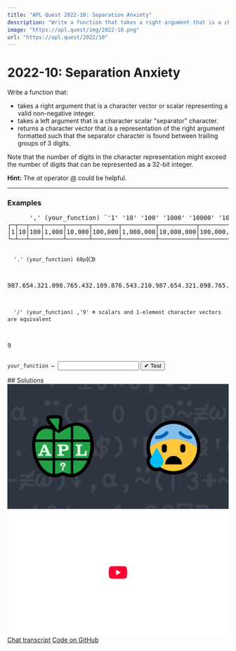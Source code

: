```yaml
---
title: "APL Quest 2022-10: Separation Anxiety"
description: "Write a function that takes a right argument that is a character vector or scalar representing a valid non-negative integer and a left argument that is a character scalar "separator" character and returns a character vector that is a representation of the right argument formatted such that the separator character is found between trailing groups of 3 digits."
image: "https://apl.quest/img/2022-10.png"
url: "https://apl.quest/2022/10"
---
```


# <span class=s>2022-</span>10: Separation Anxiety
<!-- Write a function that takes a right argument that is a character vector or scalar representing a valid non-negative integer and a left argument that is a character scalar "separator" character and returns a character vector that is a representation of the right argument formatted such that the separator character is found between trailing groups of 3 digits. -->
<p>Write a function that:</p>
<p>
    <ul>
        <li>takes a right argument that is a character vector or scalar representing a valid non-negative integer.</li>
        <li>takes a left argument that is a character scalar "separator" character.</li>
        <li>returns a character vector that is a representation of the right argument formatted such that the separator character is found between trailing groups of 3 digits.</li>
    </ul>
</p>
<p>Note that the number of digits in the character representation might exceed the number of digits that can be represented as a 32-bit integer. </p>
<p><i class="fas fa-lightbulb-on"></i> <strong>Hint:</strong> The <em>at</em> operator <a href="http://help.dyalog.com/latest/#Language/Primitive%20Operators/At.htm" class="APL" target="_blank">@</a> could be helpful.</p>
<hr/>
<h3>Examples</h3>
<pre class="APL">
      ',' (your_function) ¨'1' '10' '100' '1000' '10000' '100000' '1000000' '10000000' '100000000' '1000000000' '10000000000'
┌─┬──┬───┬─────┬──────┬───────┬─────────┬──────────┬───────────┬─────────────┬──────────────┐
│1│10│100│1,000│10,000│100,000│1,000,000│10,000,000│100,000,000│1,000,000,000│10,000,000,000│
└─┴──┴───┴─────┴──────┴───────┴─────────┴──────────┴───────────┴─────────────┴──────────────┘
          
      '.' (your_function) 60⍴⌽⎕D
987.654.321.098.765.432.109.876.543.210.987.654.321.098.765.432.109.876.543.210
      
      '/' (your_function) ,'9' ⍝ scalars and 1-element character vectors are equivalent
9
</pre>
<div class="pdiv">
  <code onclick="p_Input.focus()">your_function ← </code><input id="p_Input" autocomplete="off" spellcheck="false" oninput="this.parentElement.querySelector`button`.disabled=false;localStorage.setItem(window.location.pathname,this.value)" onkeypress="subm(event)">
  <button onclick="alert$.next`Testing…`;submitSolution`p`" class="md-button md-button--primary">&#x2714; Test</button>
</div>
<blockquote id="p_Output"></blockquote>
## Solutions
<div onclick="play(this)" title="Video on YouTube" class="yt">
<img alt="Video Thumbnail" src="../../img/2022-10.png">
<img alt="YouTube" src="../../img/yt-big.png">
</div>
<a href="https://chat.stackexchange.com/transcript/52405?m=64917683#64917683" target="_blank" class="md-button md-button--primary">Chat transcript</a>
<a href="https://github.com/dyalog/apl.quest/tree/main/2022/10.apl" target="_blank" class="md-button md-button--primary right">Code on GitHub</a>

<script>
    testCases={"a":[["','","'0'"],["'.'","'1'"],["⎕A[?26]","⍕1+?7"],["','","'9'"],["','","⍕+∘?⍨10"],["','","'99'"],["','","⍕+∘?⍨100"],["','","'999'"],["','","⍕+∘?⍨1000"],["'-'","'999999'"],["'E'","⍕+∘?⍨1e6"],["'/'","'999999999'"],["⎕A[?26]","⍕1e9×?9"],["''''","1↓40⍴⎕D"]],"b":[["'.'","'9'"],["' '","'999999999999'"],["'0'","'1000000000000'"],["'9'","'999999999999999'"]],"f":"{⍵≢⍕⍵:⍺ ∇ 1↓0⍕⍵ ⋄ ⌽⍺@{m}n⍀⍨~m←0 0 0 1⍴⍨1+⌊3÷⍨4×¯1+≢n←⌽⍵}"}
    p_Input.value=localStorage.getItem(window.location.pathname)
    play=e=>e.outerHTML=`<iframe src="https://www.youtube.com/embed/VWXqtokDgNQ?list=PLYKQVqyrAEj9wDIUyLDGtDAFTKY38BUMN&autoplay=1" title="<span class=s>2022-</span>10: Separation Anxiety (APL Quest 2022-10)" frameborder="0" allow="accelerometer; autoplay; clipboard-write; encrypted-media; gyroscope; picture-in-picture; web-share" referrerpolicy="strict-origin-when-cross-origin" allowfullscreen></iframe>`
</script>
